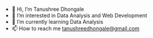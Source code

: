 - 👋 Hi, I’m Tanushree Dhongale
- 👀 I’m interested in Data Analysis and Web Development
- 🌱 I’m currently learning Data Analysis
- 📫 How to reach me tanushreedhongale@gmail.com 

<!---
tannu16/tannu16 is a ✨ special ✨ repository because its `README.md` (this file) appears on your GitHub profile.
You can click the Preview link to take a look at your changes.
--->
